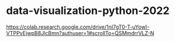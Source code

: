 # data-visualization-python-2022
https://colab.research.google.com/drive/1nI7gT0-T-uYowI-VTPPvEjwpB8JlcBmn?authuser=1#scrollTo=QSMmdrrVLZ-N
